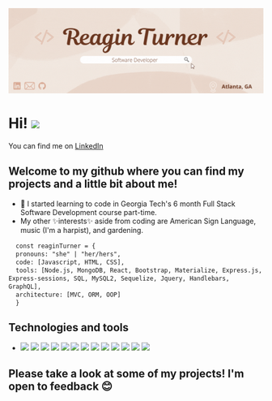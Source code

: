 <!--
**Reagintaylor/Reagintaylor** is a ✨ _special_ ✨ repository because its `README.md` (this file) appears on your GitHub profile.

Here are some ideas to get you started:

- 🔭 I’m currently working on ...

- 👯 I’m looking to collaborate on ...
- 🤔 I’m looking for help with ...
- 💬 Ask me about ...
- 📫 How to reach me: ...
- 
- ⚡ Fun fact: ...
-->

[![Header](/img/header.gif "Header")](https://reagintaylor.github.io/Reagins-Web/)

# Hi!  <img src=https://raw.githubusercontent.com/Reagintaylor/MartinHeinz/master/wave.gif width="30px"> 
You can find me on [LinkedIn](https://www.linkedin.com/in/reagin-turner-01068b16b/)


## Welcome to my github where you can find my projects and a little bit about me! 

- 🌱 I started learning to code in Georgia Tech's 6 month Full Stack Software Development course part-time.
- My other ✨interests✨ aside from coding are American Sign Language, music (I'm a harpist), and gardening. 

```
  const reaginTurner = {
  pronouns: "she" | "her/hers",
  code: [Javascript, HTML, CSS],
  tools: [Node.js, MongoDB, React, Bootstrap, Materialize, Express.js, Express-sessions, SQL, MySQL2, Sequelize, Jquery, Handlebars, GraphQL],
  architecture: [MVC, ORM, OOP]
  }
  ```
## Technologies and tools
- ![](https://img.shields.io/badge/code-JavaScript-brightgreen) ![](https://img.shields.io/badge/code-HTML-brightgreen) ![](https://img.shields.io/badge/code-CSS-brightgreen) ![](https://img.shields.io/badge/shell-git-yellow) ![](https://img.shields.io/badge/shell-node-yellow) ![](https://img.shields.io/badge/tools-React.js-blue) ![](https://img.shields.io/badge/tools-Bootstrap-blue) ![](https://img.shields.io/badge/tools-Materialize-blue) ![](https://img.shields.io/badge/tools-Express.js-blue) ![](https://img.shields.io/badge/tools-JQuery-blue) ![](https://img.shields.io/badge/tools-Bootstrap-blue) ![](https://img.shields.io/badge/tools-Sequelize-purple) ![](https://img.shields.io/badge/tools-MySQL-purple)

## Please take a look at some of my projects! I'm open to feedback 😊
